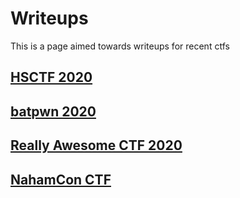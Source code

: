 # Writeups

This is a page aimed towards writeups for recent ctfs

## [HSCTF 2020](HSCTF)

## [batpwn 2020](batpwn)

## [Really Awesome CTF 2020](ractf/crypto)

## [NahamCon CTF](nahamconCTF)
